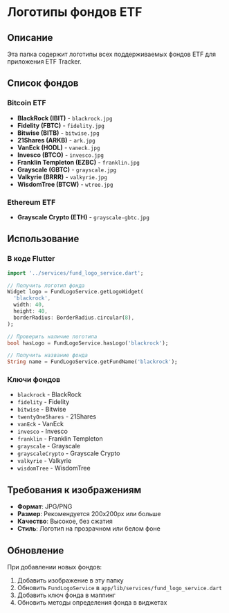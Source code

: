 # Логотипы фондов ETF

## Описание

Эта папка содержит логотипы всех поддерживаемых фондов ETF для приложения ETF Tracker.

## Список фондов

### Bitcoin ETF

- **BlackRock (IBIT)** - `blackrock.jpg`
- **Fidelity (FBTC)** - `fidelity.jpg`
- **Bitwise (BITB)** - `bitwise.jpg`
- **21Shares (ARKB)** - `ark.jpg`
- **VanEck (HODL)** - `vaneck.jpg`
- **Invesco (BTCO)** - `invesco.jpg`
- **Franklin Templeton (EZBC)** - `franklin.jpg`
- **Grayscale (GBTC)** - `grayscale.jpg`
- **Valkyrie (BRRR)** - `valkyrie.jpg`
- **WisdomTree (BTCW)** - `wtree.jpg`

### Ethereum ETF

- **Grayscale Crypto (ETH)** - `grayscale-gbtc.jpg`

## Использование

### В коде Flutter

```dart
import '../services/fund_logo_service.dart';

// Получить логотип фонда
Widget logo = FundLogoService.getLogoWidget(
  'blackrock',
  width: 40,
  height: 40,
  borderRadius: BorderRadius.circular(8),
);

// Проверить наличие логотипа
bool hasLogo = FundLogoService.hasLogo('blackrock');

// Получить название фонда
String name = FundLogoService.getFundName('blackrock');
```

### Ключи фондов

- `blackrock` - BlackRock
- `fidelity` - Fidelity
- `bitwise` - Bitwise
- `twentyOneShares` - 21Shares
- `vanEck` - VanEck
- `invesco` - Invesco
- `franklin` - Franklin Templeton
- `grayscale` - Grayscale
- `grayscaleCrypto` - Grayscale Crypto
- `valkyrie` - Valkyrie
- `wisdomTree` - WisdomTree

## Требования к изображениям

- **Формат**: JPG/PNG
- **Размер**: Рекомендуется 200x200px или больше
- **Качество**: Высокое, без сжатия
- **Стиль**: Логотип на прозрачном или белом фоне

## Обновление

При добавлении новых фондов:

1. Добавить изображение в эту папку
2. Обновить `FundLogoService` в `app/lib/services/fund_logo_service.dart`
3. Добавить ключ фонда в маппинг
4. Обновить методы определения фонда в виджетах
